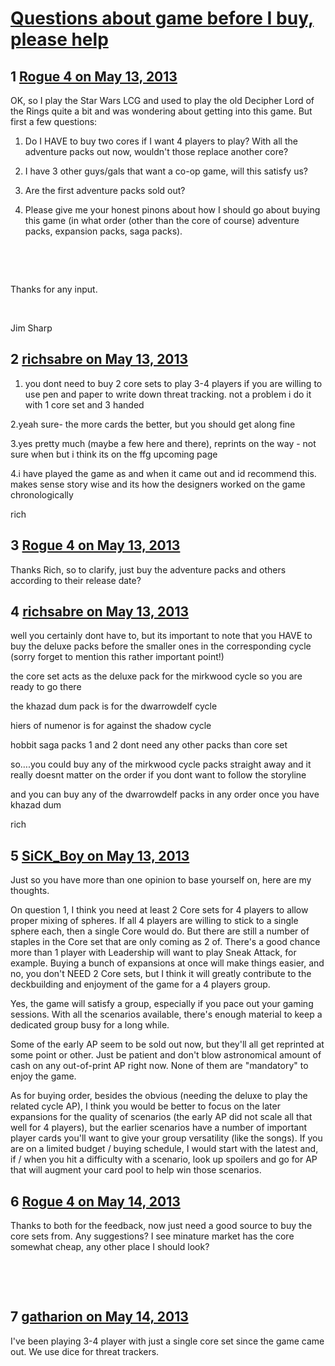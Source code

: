 # [Questions about game before I buy, please help](https://community.fantasyflightgames.com/topic/83809-questions-about-game-before-i-buy-please-help/)

## 1 [Rogue 4 on May 13, 2013](https://community.fantasyflightgames.com/topic/83809-questions-about-game-before-i-buy-please-help/?do=findComment&comment=795081)

OK, so I play the Star Wars LCG and used to play the old Decipher Lord of the Rings quite a bit and was wondering about getting into this game. But first a few questions:

1) Do I HAVE to buy two cores if I want 4 players to play? With all the adventure packs out now, wouldn't those replace another core?

2) I have 3 other guys/gals that want a co-op game, will this satisfy us?

3) Are the first adventure packs sold out?

4) Please give me your honest pinons about how I should go about buying this game (in what order (other than the core of course) adventure packs, expansion packs, saga packs).

 

 

Thanks for any input.

 

Jim Sharp

## 2 [richsabre on May 13, 2013](https://community.fantasyflightgames.com/topic/83809-questions-about-game-before-i-buy-please-help/?do=findComment&comment=795088)

1. you dont need to buy 2 core sets to play 3-4 players if you are willing to use pen and paper to write down threat tracking. not a problem i do it with 1 core set and 3 handed

2.yeah sure- the more cards the better, but you should get along fine

3.yes pretty much (maybe a few here and there), reprints on the way - not sure when but i think its on the ffg upcoming page

4.i have played the game as and when it came out and id recommend this. makes sense story wise and its how the designers worked on the game chronologically

rich

## 3 [Rogue 4 on May 13, 2013](https://community.fantasyflightgames.com/topic/83809-questions-about-game-before-i-buy-please-help/?do=findComment&comment=795105)

Thanks Rich, so to clarify, just buy the adventure packs and others according to their release date?

## 4 [richsabre on May 13, 2013](https://community.fantasyflightgames.com/topic/83809-questions-about-game-before-i-buy-please-help/?do=findComment&comment=795107)

well you certainly dont have to, but its important to note that you HAVE to buy the deluxe packs before the smaller ones in the corresponding cycle (sorry forget to mention this rather important point!)

the core set acts as the deluxe pack for the mirkwood cycle so you are ready to go there

the khazad dum pack is for the dwarrowdelf cycle

hiers of numenor is for against the shadow cycle

hobbit saga packs 1 and 2 dont need any other packs than core set

so….you could buy any of the mirkwood cycle packs straight away and it really doesnt matter on the order if you dont want to follow the storyline

and you can buy any of the dwarrowdelf packs in any order once you have khazad dum

rich

## 5 [SiCK_Boy on May 13, 2013](https://community.fantasyflightgames.com/topic/83809-questions-about-game-before-i-buy-please-help/?do=findComment&comment=795174)

Just so you have more than one opinion to base yourself on, here are my thoughts.

On question 1, I think you need at least 2 Core sets for 4 players to allow proper mixing of spheres. If all 4 players are willing to stick to a single sphere each, then a single Core would do. But there are still a number of staples in the Core set that are only coming as 2 of. There's a good chance more than 1 player with Leadership will want to play Sneak Attack, for example. Buying a bunch of expansions at once will make things easier, and no, you don't NEED 2 Core sets, but I think it will greatly contribute to the deckbuilding and enjoyment of the game for a 4 players group.

Yes, the game will satisfy a group, especially if you pace out your gaming sessions. With all the scenarios available, there's enough material to keep a dedicated group busy for a long while.

Some of the early AP seem to be sold out now, but they'll all get reprinted at some point or other. Just be patient and don't blow astronomical amount of cash on any out-of-print AP right now. None of them are "mandatory" to enjoy the game.

As for buying order, besides the obvious (needing the deluxe to play the related cycle AP), I think you would be better to focus on the later expansions for the quality of scenarios (the early AP did not scale all that well for 4 players), but the earlier scenarios have a number of important player cards you'll want to give your group versatility (like the songs). If you are on a limited budget / buying schedule, I would start with the latest and, if / when you hit a difficulty with a scenario, look up spoilers and go for AP that will augment your card pool to help win those scenarios.

## 6 [Rogue 4 on May 14, 2013](https://community.fantasyflightgames.com/topic/83809-questions-about-game-before-i-buy-please-help/?do=findComment&comment=795201)

Thanks to both for the feedback, now just need a good source to buy the core sets from. Any suggestions? I see minature market has the core somewhat cheap, any other place I should look?

 

 

## 7 [gatharion on May 14, 2013](https://community.fantasyflightgames.com/topic/83809-questions-about-game-before-i-buy-please-help/?do=findComment&comment=795205)

I've been playing 3-4 player with just a single core set since the game came out. We use dice for threat trackers.

